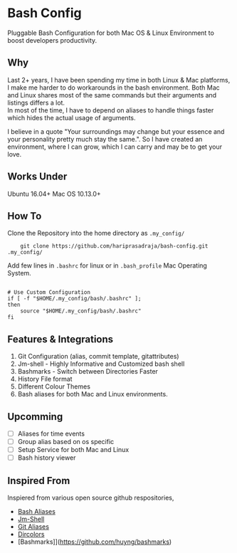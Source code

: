 # Bash Config

Pluggable Bash Configuration for both Mac OS & Linux Environment to boost developers productivity. 


## Why 

Last 2+ years, I have been spending my time in both Linux & Mac platforms, I make me harder to do workarounds in the bash environment. Both Mac and Linux shares most of the same commands but their arguments and listings differs a lot.  
In most of the time, I have to depend on aliases to handle things faster which hides the actual usage of arguments.  

I believe in a quote "Your surroundings may change but your essence and your personality pretty much stay the same.". So I have created an environment, where I can grow, which I can carry and may be to get your love. 

## Works Under 

Ubuntu 16.04+
Mac OS 10.13.0+

## How To

Clone the Repository into the home directory as `.my_config/`

```
    git clone https://github.com/hariprasadraja/bash-config.git .my_config/

```

Add few lines in `.bashrc` for linux  or in `.bash_profile` Mac Operating System.

```

# Use Custom Configuration
if [ -f "$HOME/.my_config/bash/.bashrc" ];
then
    source "$HOME/.my_config/bash/.bashrc"
fi

```

## Features & Integrations 

1. Git Configuration (alias, commit template, gitattributes) 
2. Jm-shell -  Highly Informative and Customized bash shell 
3. Bashmarks - Switch between Directories Faster 
4. History File format 
5. Different Colour Themes 
6. Bash aliases for both Mac and Linux environments. 


## Upcomming

- [ ] Aliases for time events 
- [ ] Group alias based on os specific
- [ ] Setup Service for both Mac and Linux
- [ ] Bash history viewer 

## Inspired From

Inspiered from various open source github respositories, 

- [Bash Aliases](https://www.cyberciti.biz/tips/bash-aliases-mac-centos-linux-unix.html)
- [Jm-Shell](https://github.com/jmcclare/jm-shell)
- [Git Aliases](https://github.com/GitAlias/gitalias)
- [Dircolors](https://github.com/gibbling/dircolors)
- [Bashmarks]](https://github.com/huyng/bashmarks)
